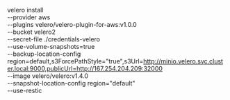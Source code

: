 velero install \
 --provider aws \
 --plugins velero/velero-plugin-for-aws:v1.0.0 \
 --bucket velero2  \
 --secret-file ./credentials-velero  \
 --use-volume-snapshots=true \
 --backup-location-config region=default,s3ForcePathStyle="true",s3Url=http://minio.velero.svc.cluster.local:9000,publicUrl=http://167.254.204.209:32000  \
 --image velero/velero:v1.4.0  \
 --snapshot-location-config region="default" \
 --use-restic
